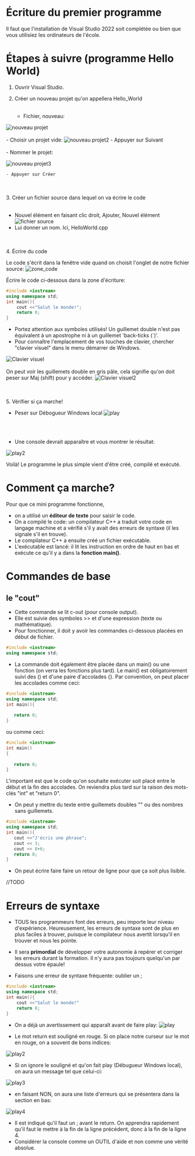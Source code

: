 # Écriture du premier programme

Il faut que l'installation de Visual Studio 2022 soit complétée ou bien que vous utilisiez les ordinateurs de l'école.

# Étapes à suivre (programme Hello World)

1. Ouvrir Visual Studio.

2. Créer un nouveau projet qu'on appellera Hello_World <br><br>
    - Fichier, nouveau:

![nouveau projet](img/nouv_projet.png)
<br><br>
    - Choisir un projet vide:
![nouveau projet2](img/nouv_projet2.png)
    - Appuyer sur Suivant
<br><br>
    - Nommer le projet:
    
![nouveau projet3](img/nouv_projet3.png)

    - Appuyer sur Créer

<br><br>
3. Créer un fichier source dans lequel on va écrire le code
<br><br>
- Nouvel élément en faisant clic droit, Ajouter, Nouvel élément
![fichier source](img/fichier_source.png)
- Lui donner un nom. Ici, HelloWorld.cpp


<br><br>
4. Écrire du code

Le code s'écrit dans la fenêtre vide quand on choisit l'onglet de notre fichier source: 
![zone_code](img/ecrire_code.png)

Écrire le code ci-dessous dans la zone d'écriture:
```cpp
#include <iostream>
using namespace std;
int main(){
    cout <<"Salut le monde!";
    return 0;
}
```
- Portez attention aux symboles utilisés! Un guillemet double n'est pas équivalent à un apostrophe ni à un guillemet 'back-ticks (`)'.
- Pour connaître l'emplacement de vos touches de clavier, chercher "clavier visuel" dans le menu démarrer de Windows.


![Clavier visuel](img/clavier_visuel1.png)
<br><br>
On peut voir les guillemets double en gris pâle, cela signifie qu'on doit peser sur Maj (shift) pour y accéder. 
![Clavier visuel2](img/clavier_visuel2.png)

<br><br>
5. Vérifier si ça marche!

- Peser sur Débogueur Windows local
![play](img/play.png)

<br><br>
- Une console devrait apparaître et vous montrer le résultat:

![play2](img/play2.png)


Voilà! Le programme le plus simple vient d'être créé, compilé et exécuté.

# Comment ça marche?
Pour que ce mini programme fonctionne, 
- on a utilisé un **éditeur de texte** pour saisir le code.
- On a compilé le code: un compilateur C++ a traduit votre code en langage machine et a vérifié s'il y avait des erreurs de syntaxe (il les signale s'il en trouve).
- Le compilateur C++ a ensuite créé un  fichier exécutable.
- L'exécutable est lancé: il lit les instruction en ordre de haut en bas et exécute ce qu'il y a dans la **fonction main()**.

# Commandes de base

## le "cout"

 - Cette commande se lit c-out (pour console output). 
 - Elle est suivie des symboles >> et d'une expression (texte ou mathématique).
 - Pour fonctionner, il doit y avoir les commandes ci-dessous placées en début de fichier. 
 ```cpp
#include <iostream>
using namespace std;
```
- La commande doit également être placée dans un main() ou une fonction (on verra les fonctions plus tard). Le main() est obligatoirement suivi des () et d'une paire d'accolades {}. Par convention, on peut placer les accolades comme ceci:
 ```cpp
#include <iostream>
using namespace std;
int main(){
   
    return 0;
}
```

ou comme ceci:

 ```cpp
#include <iostream>
int main()
{
   
    return 0;
}
```
L'important est que le code qu'on souhaite exécuter soit placé entre le début et la fin des accolades. On reviendra plus tard sur la raison des mots-clés "int" et "return 0". 
- On peut y mettre du texte entre guillemets doubles "" ou des nombres sans guillemets.


 ```cpp
#include <iostream>
using namespace std;
int main(){
    cout <<"J'écris une phrase";
    cout << 3;
    cout << 8+6;
    return 0;
}
```
- On peut écrire faire faire un retour de ligne pour que ça soit plus lisible.

//TODO 


# Erreurs de syntaxe

- TOUS les programmeurs font des erreurs, peu importe leur niveau d'expérience. Heureusement, les erreurs de syntaxe sont de plus en plus faciles à trouver, puisque le compilateur nous avertit lorsqu'il en trouver et nous les pointe.

- Il sera **primordial** de développer votre autonomie à repérer et corriger les erreurs durant la formation. Il n'y aura pas toujours quelqu'un par dessus votre épaule! 

- Faisons une erreur de syntaxe fréquente: oublier un ;

```cpp
#include <iostream>
using namespace std;
int main(){
    cout <<"Salut le monde!" 
    return 0;
}
```
- On a déjà un avertissement qui apparaît avant de faire play: 
![play](img/erreur1.png)

- Le mot return est souligné en rouge. Si on place notre curseur sur le mot en rouge, on a souvent de bons indices:

![play2](img/erreur2.png)

- Si on ignore le souligné et qu'on fait play (Débugueur Windows local), on aura un message tel que celui-ci:

![play3](img/erreur3.png)

- en faisant NON, on aura une liste d'erreurs qui se présentera dans la section en bas:

![play4](img/erreur4.png)

- Il est indiqué qu'il faut un ; avant le return. On apprendra rapidement qu'il faut le mettre à la fin de la ligne précédent, donc à la fin de la ligne 4. 
- Considérer la console comme un OUTIL d'aide et non comme une vérité absolue.
